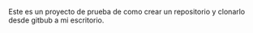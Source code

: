 Este es un proyecto de prueba de como crear un repositorio y clonarlo desde gitbub a mi escritorio.
